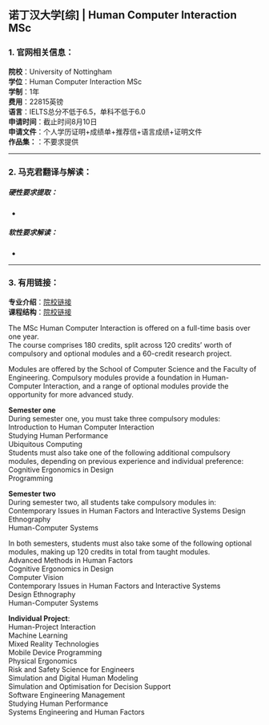 ## 诺丁汉大学[综] | Human Computer Interaction MSc


### 1. 官网相关信息：

**院校**：University of Nottingham  
**学位**：Human Computer Interaction MSc   
**学制**：1年  
**费用**：22815英镑  
**语言**：IELTS总分不低于6.5，单科不低于6.0     
**申请时间**：截止时间8月10日  
**申请文件**：个人学历证明+成绩单+推荐信+语言成绩+证明文件  
**作品集：**：不要求提供   

---


### 2. 马克君翻译与解读：

##### 硬性要求提取：
- 



##### 软性要求解读：
- 


---


### 3. 有用链接：

**专业介绍**：[院校链接](https://www.nottingham.ac.uk/pgstudy/courses/computer-science/human-computer-interaction-msc.aspx)  
**课程结构**：[院校链接](https://www.nottingham.ac.uk/pgstudy/courses/computer-science/human-computer-interaction-msc.aspx)  


The MSc Human Computer Interaction is offered on a full-time basis over one year.  
The course comprises 180 credits, split across 120 credits’ worth of compulsory and optional modules and a 60-credit research project.
  
Modules are offered by the School of Computer Science and the Faculty of Engineering. Compulsory modules provide a foundation in Human-Computer Interaction, and a range of optional modules provide the opportunity for more advanced study.
  
**Semester one**  
During semester one, you must take three compulsory modules:   
Introduction to Human Computer Interaction  
Studying Human Performance  
Ubiquitous Computing  
Students must also take one of the following additional compulsory modules, depending on previous experience and individual preference:  
Cognitive Ergonomics in Design  
Programming
  
**Semester two**  
During semester two, all students take compulsory modules in:
Contemporary Issues in Human Factors and Interactive Systems
Design Ethnography   
Human-Computer Systems  

In both semesters, students must also take some of the following optional modules, making up 120 credits in total from taught modules.  
Advanced Methods in Human Factors  
Cognitive Ergonomics in Design  
Computer Vision  
Contemporary Issues in Human Factors and Interactive Systems  
Design Ethnography  
Human-Computer Systems
  
**Individual Project**:   
Human-Project Interaction  
Machine Learning  
Mixed Reality Technologies  
Mobile Device Programming  
Physical Ergonomics  
Risk and Safety Science for Engineers  
Simulation and Digital Human Modeling  
Simulation and Optimisation for Decision Support  
Software Engineering Management  
Studying Human Performance  
Systems Engineering and Human Factors  
